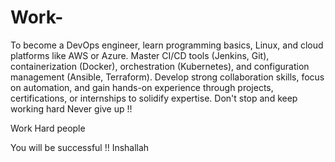 # Work-
To become a DevOps engineer, learn programming basics, Linux, and cloud platforms like AWS or Azure. Master CI/CD tools (Jenkins, Git), containerization (Docker), orchestration (Kubernetes), and configuration management (Ansible, Terraform). Develop strong collaboration skills, focus on automation, and gain hands-on experience through projects, certifications, or internships to solidify expertise.
Don't stop and keep working hard
Never give up !!

Work Hard people

You will be successful !! Inshallah